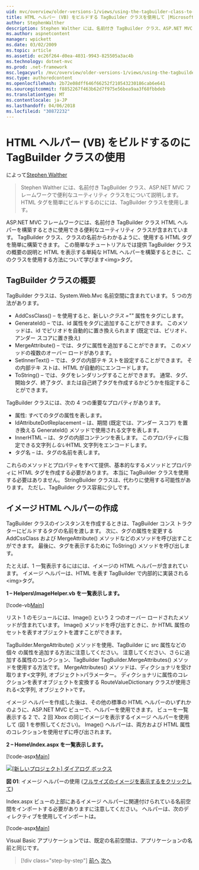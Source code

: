 ```yaml
---
uid: mvc/overview/older-versions-1/views/using-the-tagbuilder-class-to-build-html-helpers-vb
title: HTML ヘルパー (VB) をビルドする TagBuilder クラスを使用して |Microsoft ドキュメント
author: StephenWalther
description: Stephen Walther には、名前付き TagBuilder クラス、ASP.NET MVC フレームワークで便利なユーティリティ クラスをについて説明します。 クラスを使用して、TagBuilder を簡単にしています.
ms.author: aspnetcontent
manager: wpickett
ms.date: 03/02/2009
ms.topic: article
ms.assetid: ec26f264-d0ea-4031-9943-825505a3ac4b
ms.technology: dotnet-mvc
ms.prod: .net-framework
msc.legacyurl: /mvc/overview/older-versions-1/views/using-the-tagbuilder-class-to-build-html-helpers-vb
msc.type: authoredcontent
ms.openlocfilehash: 2b72e08dff646f66252f210543230186cab6e641
ms.sourcegitcommit: f8852267f463b62d7f975e56bea9aa3f68fbbdeb
ms.translationtype: MT
ms.contentlocale: ja-JP
ms.lasthandoff: 04/06/2018
ms.locfileid: "30872232"
---
```

<a name="using-the-tagbuilder-class-to-build-html-helpers-vb"></a>HTML ヘルパー (VB) をビルドするのに TagBuilder クラスの使用
====================
によって[Stephen Walther](https://github.com/StephenWalther)

> Stephen Walther には、名前付き TagBuilder クラス、ASP.NET MVC フレームワークで便利なユーティリティ クラスをについて説明します。 HTML タグを簡単にビルドするのにには、TagBuilder クラスを使用します。


ASP.NET MVC フレームワークには、名前付き TagBuilder クラス HTML ヘルパーを構築するときに使用できる便利なユーティリティ クラスが含まれています。 TagBuilder クラス、クラスの名前からわかるように、使用する HTML タグを簡単に構築できます。 この簡単なチュートリアルでは提供 TagBuilder クラスの概要の説明と HTML を表示する単純な HTML ヘルパーを構築するときに、このクラスを使用する方法について学びます&lt;img&gt;タグ。

## <a name="overview-of-the-tagbuilder-class"></a>TagBuilder クラスの概要

TagBuilder クラスは、System.Web.Mvc 名前空間に含まれています。 5 つの方法があります。

- AddCssClass() – を使用すると、新しい*クラス =""* 属性をタグにします。
- GenerateId() – では、id 属性をタグに追加することができます。 このメソッドは、id でピリオドを自動的に置き換えられます (既定では、ピリオド、アンダー スコアに置き換え)
- MergeAttribute() – では、タグに属性を追加することができます。 このメソッドの複数のオーバー ロードがあります。
- SetInnerText() – では、タグの内部テキ ストを設定することができます。 その内部テキ ストは、HTML が自動的にエンコードします。
- ToString() – では、タグをレンダリングすることができます。 通常、タグ、開始タグ、終了タグ、または自己終了タグを作成するかどうかを指定することができます。
  

TagBuilder クラスには、次の 4 つの重要なプロパティがあります。

- 属性: すべてのタグの属性を表します。
- IdAttributeDotReplacement – は、期間 (既定では、アンダー スコア) を置き換える GenerateId() メソッドで使用される文字を表します。
- InnerHTML – は、タグの内部コンテンツを表します。 このプロパティに指定できる文字列*しない*HTML 文字列をエンコードします。
- タグ名 – は、タグの名前を表します。

これらのメソッドとプロパティをすべて提供、基本的なするメソッドとプロパティに HTML タグを作成する必要があります。 本当に TagBuilder クラスを使用する必要はありません。 StringBuilder クラスは、代わりに使用する可能性があります。 ただし、TagBuilder クラス容易に少しです。

## <a name="creating-an-image-html-helper"></a>イメージ HTML ヘルパーの作成

TagBuilder クラスのインスタンスを作成するときは、TagBuilder コンス トラクターにビルドするタグの名前を渡します。 次に、タグの属性を変更する AddCssClass および MergeAttribute() メソッドなどのメソッドを呼び出すことができます。 最後に、タグを表示するために ToString() メソッドを呼び出します。

たとえば、1 一覧表示するにはには、イメージの HTML ヘルパーが含まれています。 イメージ ヘルパーは、HTML を表す TagBuilder で内部的に実装される&lt;img&gt;タグ。

**1 – Helpers\ImageHelper.vb を一覧表示します。**

[!code-vb[Main](using-the-tagbuilder-class-to-build-html-helpers-vb/samples/sample1.vb)]

リスト 1 のモジュールには、Image() という 2 つのオーバー ロードされたメソッドが含まれています。 Image() メソッドを呼び出すときに、か HTML 属性のセットを表すオブジェクトを渡すことができます。

TagBuilder.MergeAttribute() メソッドを使用、TagBuilder に src 属性などの個々 の属性を追加する方法に注意してください。 注意してください、さらに追加する属性のコレクション、TagBuilder TagBuilder.MergeAttributes() メソッドを使用する方法です。 MergeAttributes() メソッドは、ディクショナリを受け取ります&lt;文字列, オブジェクト&gt;パラメーター。 ディクショナリに属性のコレクションを表すオブジェクトを変換する RouteValueDictionary クラスが使用される&lt;文字列, オブジェクト&gt;です。

イメージ ヘルパーを作成した後は、その他の標準の HTML ヘルパーのいずれかのように、ASP.NET MVC ビューで、ヘルパーを使用できます。 ビューを一覧表示する 2 で、2 回 Xbox の同じイメージを表示するイメージ ヘルパーを使用して (図 1 を参照してください)。 Image() ヘルパーは、両方および HTML 属性のコレクションを使用せずに呼び出されます。

**2 – Home\Index.aspx を一覧表示します。**

[!code-aspx[Main](using-the-tagbuilder-class-to-build-html-helpers-vb/samples/sample2.aspx)]


[![[新しいプロジェクト] ダイアログ ボックス](using-the-tagbuilder-class-to-build-html-helpers-vb/_static/image1.jpg)](using-the-tagbuilder-class-to-build-html-helpers-vb/_static/image1.png)

**図 01**: イメージ ヘルパーの使用 ([フルサイズのイメージを表示するをクリックして](using-the-tagbuilder-class-to-build-html-helpers-vb/_static/image2.png))


Index.aspx ビューの上部にあるイメージ ヘルパーに関連付けられている名前空間をインポートする必要がありますに注意してください。 ヘルパーは、次のディレクティブを使用してインポートは。

[!code-aspx[Main](using-the-tagbuilder-class-to-build-html-helpers-vb/samples/sample3.aspx)]

Visual Basic アプリケーションでは、既定の名前空間は、アプリケーションの名前と同じです。

> [!div class="step-by-step"]
> [前へ](creating-custom-html-helpers-vb.md)
> [次へ](creating-page-layouts-with-view-master-pages-vb.md)
